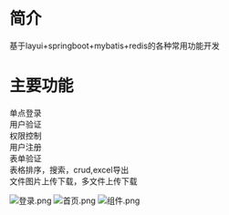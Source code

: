 # 简介
基于layui+springboot+mybatis+redis的各种常用功能开发


# 主要功能
单点登录</br>
用户验证</br>
权限控制</br>
用户注册</br>
表单验证</br>
表格排序，搜索，crud,excel导出</br>
文件图片上传下载，多文件上传下载</br>


<img src="https://s1.ax1x.com/2020/07/02/NqS3VI.png" alt="登录.png" border="0" />
<img src="https://s1.ax1x.com/2020/07/02/NqS6iV.png" alt="首页.png" border="0" />
<img src="https://s1.ax1x.com/2020/07/02/Nbzo8S.png" alt="组件.png" border="0" />
